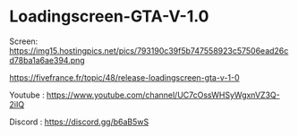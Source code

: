 # Loadingscreen-GTA-V-1.0
Screen: https://img15.hostingpics.net/pics/793190c39f5b747558923c57506ead26cd78ba1a6ae394.png

https://fivefrance.fr/topic/48/release-loadingscreen-gta-v-1-0

Youtube : https://www.youtube.com/channel/UC7cOssWHSyWgxnVZ3Q-2iIQ

Discord : https://discord.gg/b6aB5wS
